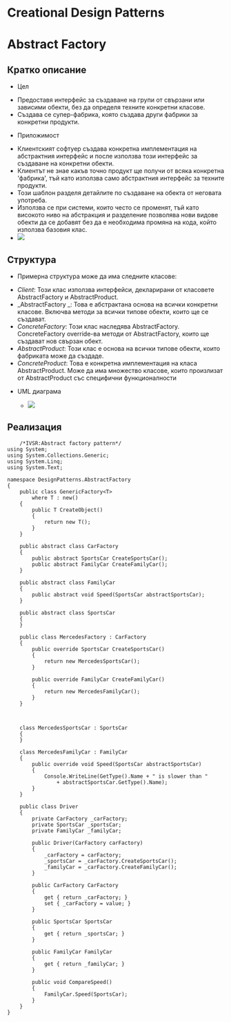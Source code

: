 # Creational Design Patterns
# Abstract Factory

## Кратко описание
* Цел
 - Предоставя интерфейс за създаване на групи от свързани или зависими обекти, без да определя техните конкретни класове.
 - Създава се супер-фабрика, която създава други фабрики за конкретни продукти.
 
* Приложимост
 - Клиентският софтуер създава конкретна имплементация на абстрактния интерфейс и после използва този интерфейс за създаване на конкретни обекти.
 - Клиентът не знае какъв точно продукт ще получи от всяка конкретна 'фабрика', тъй като използва само абстрактния интерфейс за техните продукти.
 - Този шаблон разделя детайлите по създаване на обекта от неговата употреба.
 - Използва се при системи, които често се променят, тъй като високото ниво на абстракция и разделение позволява нови видове обекти да се добавят без да е необходима промяна на кода, който използва базовия клас.
 - ![](https://sourcemaking.com/files/v2/content/patterns/Abstract_Factory_example1-2x.png)
 
## Структура 

* Примерна структура може да има следните класове:
 - _Client_: Този клас използва интерфейси, декларирани от класовете AbstractFactory и AbstractProduct.
 - _AbstractFactory  _: Това е абстрактана основа на всички конкретни класове. Включва методи за всички типове обекти, които ще се създават.
 - _ConcreteFactory_: Този клас наследява AbstractFactory. ConcreteFactory override-ва методи от AbstractFactory, които ще създават нов свързан обект.
 - _AbstractProduct_: Този клас е основа на всички типове обекти, които фабриката може да създаде.
 - _ConcreteProduct_: Това е конкретна имплементация на класа AbstractProduct. Може да има множество класове, които произлизат от AbstractProduct със специфични функционалности
 
* UML диаграма

  - ![](https://upload.wikimedia.org/wikipedia/commons/9/9d/Abstract_factory_UML.svg)


## Реализация
    
    

    
        /*IVSR:Abstract factory pattern*/
    using System;
    using System.Collections.Generic;
    using System.Linq;
    using System.Text;
    
    namespace DesignPatterns.AbstractFactory
    {
	    public class GenericFactory<T> 
	        where T : new()
	    {
	        public T CreateObject()
	        {
	            return new T();
	        }
	    }
	
	    public abstract class CarFactory
	    {
	        public abstract SportsCar CreateSportsCar();
	        public abstract FamilyCar CreateFamilyCar();
	    }
	    
	    public abstract class FamilyCar
	    {
	        public abstract void Speed(SportsCar abstractSportsCar);
	    }
	
	    public abstract class SportsCar
	    {
	    }
	
	    public class MercedesFactory : CarFactory
	    {
	        public override SportsCar CreateSportsCar()
	        {
	            return new MercedesSportsCar();
	        }
	
	        public override FamilyCar CreateFamilyCar()
	        {
	            return new MercedesFamilyCar();
	        }
	    }
	    
	
	     
	    class MercedesSportsCar : SportsCar
	    {
	    }
	
	    class MercedesFamilyCar : FamilyCar
	    {
	        public override void Speed(SportsCar abstractSportsCar)
	        {
	            Console.WriteLine(GetType().Name + " is slower than "
	                + abstractSportsCar.GetType().Name);
	        }
	    }
	
	    public class Driver
	    {
	        private CarFactory _carFactory;
	        private SportsCar _sportsCar;
	        private FamilyCar _familyCar;
	
	        public Driver(CarFactory carFactory)
	        {
	            _carFactory = carFactory;
	            _sportsCar = _carFactory.CreateSportsCar();
	            _familyCar = _carFactory.CreateFamilyCar();
	        }
	
	        public CarFactory CarFactory
	        {
	            get { return _carFactory; }
	            set { _carFactory = value; }
	        }
	
	        public SportsCar SportsCar
	        {
	            get { return _sportsCar; }
	        }
	
	        public FamilyCar FamilyCar
	        {
	            get { return _familyCar; }
	        }
	
	        public void CompareSpeed()
	        {
	            FamilyCar.Speed(SportsCar);
	        }
	    }
    }
